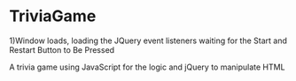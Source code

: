 # TriviaGame
1)Window loads, loading the JQuery event listeners waiting for the Start and Restart Button to Be Pressed


A trivia game using JavaScript for the logic and jQuery to manipulate HTML

